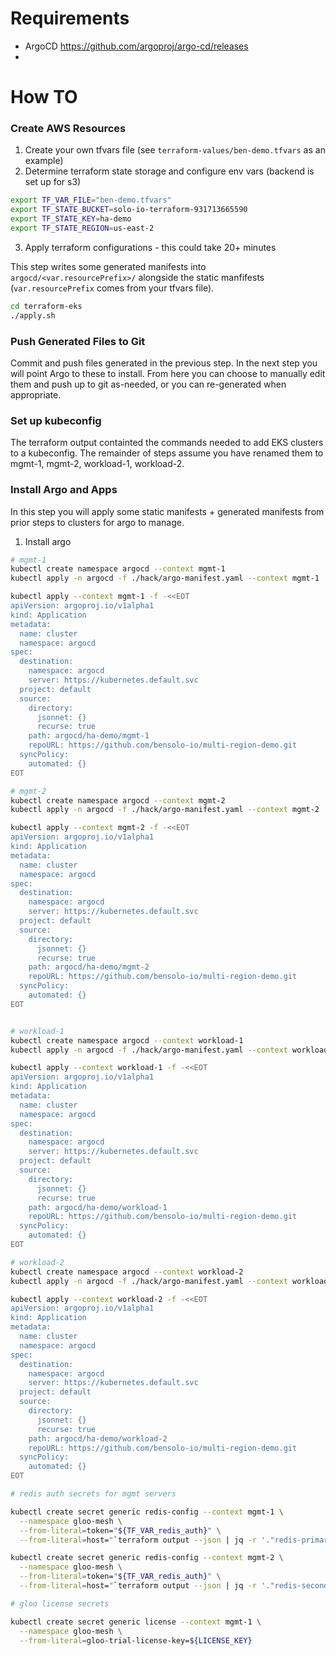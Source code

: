 # Requirements

* ArgoCD https://github.com/argoproj/argo-cd/releases
* 
  <!-- annotations:
    external-dns.alpha.kubernetes.io/hostname: nginx.example.com
     -->
    
# How TO

### Create AWS Resources

1. Create your own tfvars file (see `terraform-values/ben-demo.tfvars` as an example)
2. Determine terraform state storage and configure env vars (backend is set up for s3)
```bash
export TF_VAR_FILE="ben-demo.tfvars"
export TF_STATE_BUCKET=solo-io-terraform-931713665590
export TF_STATE_KEY=ha-demo
export TF_STATE_REGION=us-east-2
```
3. Apply terraform configurations - this could take 20+ minutes

This step writes some generated manifests into `argocd/<var.resourcePrefix>/` alongside the static manfifests (`var.resourcePrefix` comes from your tfvars file).

```bash
cd terraform-eks
./apply.sh
```

### Push Generated Files to Git

Commit and push files generated in the previous step.  In the next step you will point Argo to these to install.  From here you can choose to manually edit them and push up to git as-needed, or you can re-generated when appropriate.

### Set up kubeconfig

The terraform output containted the commands needed to add EKS clusters to a kubeconfig.  The remainder of steps assume you have renamed them to mgmt-1, mgmt-2, workload-1, workload-2.

### Install Argo and Apps

In this step you will apply some static manifests + generated manifests from prior steps to clusters for argo to manage.

1. Install argo 
```bash
# mgmt-1
kubectl create namespace argocd --context mgmt-1
kubectl apply -n argocd -f ./hack/argo-manifest.yaml --context mgmt-1

kubectl apply --context mgmt-1 -f -<<EOT
apiVersion: argoproj.io/v1alpha1
kind: Application
metadata:
  name: cluster
  namespace: argocd
spec:
  destination:
    namespace: argocd
    server: https://kubernetes.default.svc
  project: default
  source:
    directory:
      jsonnet: {}
      recurse: true
    path: argocd/ha-demo/mgmt-1
    repoURL: https://github.com/bensolo-io/multi-region-demo.git
  syncPolicy:
    automated: {}
EOT

# mgmt-2
kubectl create namespace argocd --context mgmt-2
kubectl apply -n argocd -f ./hack/argo-manifest.yaml --context mgmt-2

kubectl apply --context mgmt-2 -f -<<EOT
apiVersion: argoproj.io/v1alpha1
kind: Application
metadata:
  name: cluster
  namespace: argocd
spec:
  destination:
    namespace: argocd
    server: https://kubernetes.default.svc
  project: default
  source:
    directory:
      jsonnet: {}
      recurse: true
    path: argocd/ha-demo/mgmt-2
    repoURL: https://github.com/bensolo-io/multi-region-demo.git
  syncPolicy:
    automated: {}
EOT


# workload-1
kubectl create namespace argocd --context workload-1
kubectl apply -n argocd -f ./hack/argo-manifest.yaml --context workload-1

kubectl apply --context workload-1 -f -<<EOT
apiVersion: argoproj.io/v1alpha1
kind: Application
metadata:
  name: cluster
  namespace: argocd
spec:
  destination:
    namespace: argocd
    server: https://kubernetes.default.svc
  project: default
  source:
    directory:
      jsonnet: {}
      recurse: true
    path: argocd/ha-demo/workload-1
    repoURL: https://github.com/bensolo-io/multi-region-demo.git
  syncPolicy:
    automated: {}
EOT

# workload-2
kubectl create namespace argocd --context workload-2
kubectl apply -n argocd -f ./hack/argo-manifest.yaml --context workload-2

kubectl apply --context workload-2 -f -<<EOT
apiVersion: argoproj.io/v1alpha1
kind: Application
metadata:
  name: cluster
  namespace: argocd
spec:
  destination:
    namespace: argocd
    server: https://kubernetes.default.svc
  project: default
  source:
    directory:
      jsonnet: {}
      recurse: true
    path: argocd/ha-demo/workload-2
    repoURL: https://github.com/bensolo-io/multi-region-demo.git
  syncPolicy:
    automated: {}
EOT

# redis auth secrets for mgmt servers

kubectl create secret generic redis-config --context mgmt-1 \
  --namespace gloo-mesh \
  --from-literal=token="${TF_VAR_redis_auth}" \
  --from-literal=host="`terraform output --json | jq -r '."redis-primary-us-east-1".value.host'`"

kubectl create secret generic redis-config --context mgmt-2 \
  --namespace gloo-mesh \
  --from-literal=token="${TF_VAR_redis_auth}" \
  --from-literal=host="`terraform output --json | jq -r '."redis-secondary-us-east-2".value.host'`"

# gloo license secrets

kubectl create secret generic license --context mgmt-1 \
  --namespace gloo-mesh \
  --from-literal=gloo-trial-license-key=${LICENSE_KEY}
```

